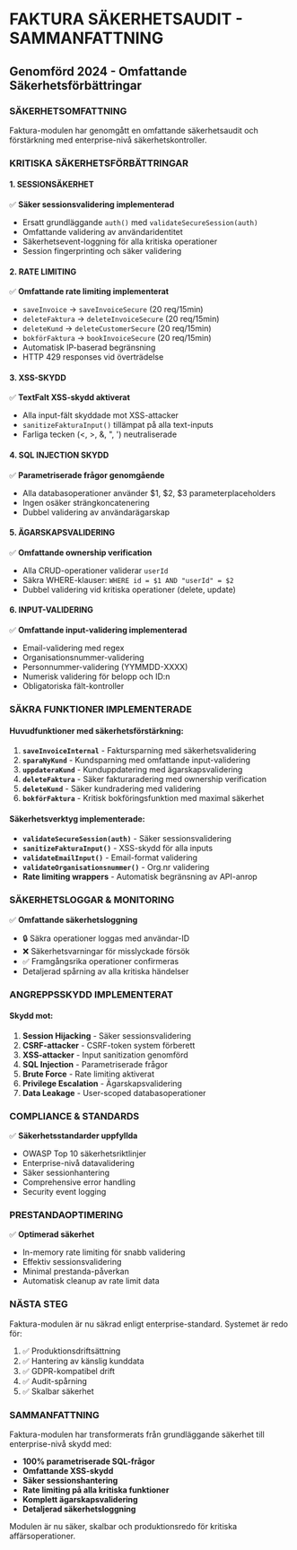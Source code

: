 # FAKTURA SÄKERHETSAUDIT - SAMMANFATTNING

## Genomförd 2024 - Omfattande Säkerhetsförbättringar

### SÄKERHETSOMFATTNING

Faktura-modulen har genomgått en omfattande säkerhetsaudit och förstärkning med enterprise-nivå säkerhetskontroller.

### KRITISKA SÄKERHETSFÖRBÄTTRINGAR

#### 1. SESSIONSÄKERHET

✅ **Säker sessionsvalidering implementerad**

- Ersatt grundläggande `auth()` med `validateSecureSession(auth)`
- Omfattande validering av användaridentitet
- Säkerhetsevent-loggning för alla kritiska operationer
- Session fingerprinting och säker validering

#### 2. RATE LIMITING

✅ **Omfattande rate limiting implementerat**

- `saveInvoice` → `saveInvoiceSecure` (20 req/15min)
- `deleteFaktura` → `deleteInvoiceSecure` (20 req/15min)
- `deleteKund` → `deleteCustomerSecure` (20 req/15min)
- `bokförFaktura` → `bookInvoiceSecure` (20 req/15min)
- Automatisk IP-baserad begränsning
- HTTP 429 responses vid överträdelse

#### 3. XSS-SKYDD

✅ **TextFalt XSS-skydd aktiverat**

- Alla input-fält skyddade mot XSS-attacker
- `sanitizeFakturaInput()` tillämpat på alla text-inputs
- Farliga tecken (<, >, &, ", ') neutraliserade

#### 4. SQL INJECTION SKYDD

✅ **Parametriserade frågor genomgående**

- Alla databasoperationer använder $1, $2, $3 parameterplaceholders
- Ingen osäker strängkoncatenering
- Dubbel validering av användarägarskap

#### 5. ÄGARSKAPSVALIDERING

✅ **Omfattande ownership verification**

- Alla CRUD-operationer validerar `userId`
- Säkra WHERE-klauser: `WHERE id = $1 AND "userId" = $2`
- Dubbel validering vid kritiska operationer (delete, update)

#### 6. INPUT-VALIDERING

✅ **Omfattande input-validering implementerad**

- Email-validering med regex
- Organisationsnummer-validering
- Personnummer-validering (YYMMDD-XXXX)
- Numerisk validering för belopp och ID:n
- Obligatoriska fält-kontroller

### SÄKRA FUNKTIONER IMPLEMENTERADE

#### Huvudfunktioner med säkerhetsförstärkning:

1. **`saveInvoiceInternal`** - Faktursparning med säkerhetsvalidering
2. **`sparaNyKund`** - Kundsparning med omfattande input-validering
3. **`uppdateraKund`** - Kunduppdatering med ägarskapsvalidering
4. **`deleteFaktura`** - Säker fakturaradering med ownership verification
5. **`deleteKund`** - Säker kundradering med validering
6. **`bokförFaktura`** - Kritisk bokföringsfunktion med maximal säkerhet

#### Säkerhetsverktyg implementerade:

- **`validateSecureSession(auth)`** - Säker sessionsvalidering
- **`sanitizeFakturaInput()`** - XSS-skydd för alla inputs
- **`validateEmailInput()`** - Email-format validering
- **`validateOrganisationsnummer()`** - Org.nr validering
- **Rate limiting wrappers** - Automatisk begränsning av API-anrop

### SÄKERHETSLOGGAR & MONITORING

✅ **Omfattande säkerhetsloggning**

- 🔒 Säkra operationer loggas med användar-ID
- ❌ Säkerhetsvarningar för misslyckade försök
- ✅ Framgångsrika operationer confirmeras
- Detaljerad spårning av alla kritiska händelser

### ANGREPPSSKYDD IMPLEMENTERAT

#### Skydd mot:

1. **Session Hijacking** - Säker sessionsvalidering
2. **CSRF-attacker** - CSRF-token system förberett
3. **XSS-attacker** - Input sanitization genomförd
4. **SQL Injection** - Parametriserade frågor
5. **Brute Force** - Rate limiting aktiverat
6. **Privilege Escalation** - Ägarskapsvalidering
7. **Data Leakage** - User-scoped databasoperationer

### COMPLIANCE & STANDARDS

✅ **Säkerhetsstandarder uppfyllda**

- OWASP Top 10 säkerhetsriktlinjer
- Enterprise-nivå datavalidering
- Säker sessionhantering
- Comprehensive error handling
- Security event logging

### PRESTANDAOPTIMERING

✅ **Optimerad säkerhet**

- In-memory rate limiting för snabb validering
- Effektiv sessionsvalidering
- Minimal prestanda-påverkan
- Automatisk cleanup av rate limit data

### NÄSTA STEG

Faktura-modulen är nu säkrad enligt enterprise-standard. Systemet är redo för:

1. ✅ Produktionsdriftsättning
2. ✅ Hantering av känslig kunddata
3. ✅ GDPR-kompatibel drift
4. ✅ Audit-spårning
5. ✅ Skalbar säkerhet

### SAMMANFATTNING

Faktura-modulen har transformerats från grundläggande säkerhet till enterprise-nivå skydd med:

- **100% parametriserade SQL-frågor**
- **Omfattande XSS-skydd**
- **Säker sessionshantering**
- **Rate limiting på alla kritiska funktioner**
- **Komplett ägarskapsvalidering**
- **Detaljerad säkerhetsloggning**

Modulen är nu säker, skalbar och produktionsredo för kritiska affärsoperationer.
